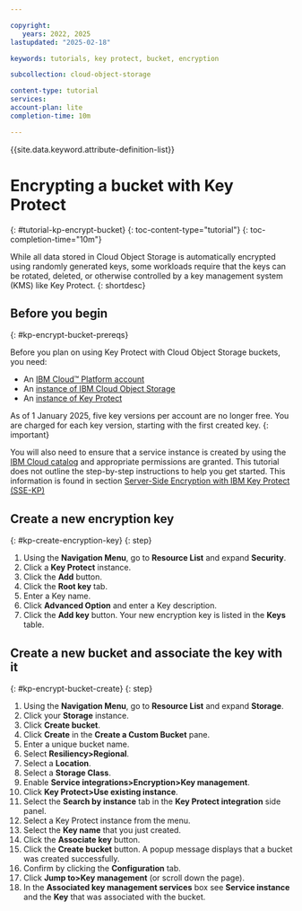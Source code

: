 ```yaml
---

copyright:
   years: 2022, 2025
lastupdated: "2025-02-18"

keywords: tutorials, key protect, bucket, encryption

subcollection: cloud-object-storage

content-type: tutorial
services:
account-plan: lite
completion-time: 10m

---
```


{{site.data.keyword.attribute-definition-list}}

# Encrypting a bucket with Key Protect
{: #tutorial-kp-encrypt-bucket}
{: toc-content-type="tutorial"}
{: toc-completion-time="10m"}

While all data stored in Cloud Object Storage is automatically encrypted using randomly generated keys, some workloads require that the keys can be rotated, deleted, or otherwise controlled by a key management system (KMS) like Key Protect.
{: shortdesc}

## Before you begin
{: #kp-encrypt-bucket-prereqs}

Before you plan on using Key Protect with Cloud Object Storage buckets, you need:

- An [IBM Cloud™ Platform account](http://cloud.ibm.com/)
- An [instance of IBM Cloud Object Storage](/objectstorage/create)
- An [instance of Key Protect](key-protect/key-protect-about)

As of 1 January 2025, five key versions per account are no longer free. You are charged for each key version, starting with the first created key.
{: important}

You will also need to ensure that a service instance is created by using the [IBM Cloud catalog](https://cloud.ibm.com/catalog) and appropriate permissions are granted. This tutorial does not outline the step-by-step instructions to help you get started.  This information is found in section  [Server-Side Encryption with IBM Key Protect (SSE-KP)](https://cloud.ibm.com/docs/cloud-object-storage?topic=cloud-object-storage-kp)

## Create a new encryption key
{: #kp-create-encryption-key}
{: step}

1. Using the **Navigation Menu**, go to **Resource List** and expand **Security**.
1. Click a **Key Protect** instance.
1. Click the **Add** button.
1. Click the **Root key** tab.
1. Enter a Key name.
1. Click **Advanced Option** and enter a Key description.
1. Click the **Add key** button. Your new encryption key is listed in the **Keys** table.

## Create a new bucket and associate the key with it
{: #kp-encrypt-bucket-create}
{: step}

1. Using the **Navigation Menu**, go to **Resource List** and expand **Storage**.
1. Click your **Storage** instance.
1. Click **Create bucket**.
1. Click **Create** in the **Create a Custom Bucket** pane.
1. Enter a unique bucket name.
1. Select **Resiliency>Regional**.
1. Select a **Location**.
1. Select a **Storage Class**.
1. Enable **Service integrations>Encryption>Key management**.
1. Click **Key Protect>Use existing instance**.
1. Select the **Search by instance** tab in the **Key Protect integration** side panel.
1. Select a Key Protect instance from the menu.
1. Select the **Key name** that you just created.
1. Click the **Associate key** button.
1. Click the **Create bucket** button. A popup message displays that a bucket was created successfully.
1. Confirm by clicking the **Configuration** tab.
1. Click **Jump to>Key management** (or scroll down the page).
1. In the **Associated key management services** box see **Service instance** and the **Key** that was associated with the bucket.

